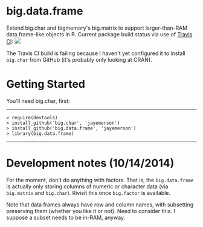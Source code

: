 big.data.frame
==============

Extend big.char and bigmemory's big.matrix to support
larger-than-RAM data.frame-like objects in R.
Current package build status via use of
[Travis CI](https://travis-ci.org/jayemerson/big.data.frame):
<a href="https://travis-ci.org/jayemerson/big.data.frame"><img src="https://travis-ci.org/jayemerson/big.data.frame.svg?branch=master"></a>

The Travis CI build is failing because I haven't yet configured it to
install `big.char` from GitHub (it's probably only looking at CRAN).

Getting Started
===============

You'll need big.char, first:

---
    > require(devtools)
    > install_github('big.char', 'jayemerson')
    > install_github('big.data.frame', 'jayemerson')
    > library(big.data.frame)
---

Development notes (10/14/2014)
==============================

For the moment, don't do anything with factors.  That is, the
`big.data.frame` is actually only storing columns of numeric or
character data (via `big.matrix` and `big.char`). 
Rivisit this once `big.factor` is available.

Note that data frames always have row and column names, with
subsetting preserving them (whether you like it or not).  Need
to consider this.  I suppose a subset needs to be in-RAM, anyway.

